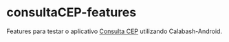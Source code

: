 consultaCEP-features
====================

Features para testar o aplicativo [Consulta CEP](https://github.com/cs-victor-nascimento/consultaCEP) utilizando Calabash-Android.
